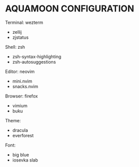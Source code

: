 # AQUAMOON CONFIGURATION

Terminal: wezterm
- zellij
- zjstatus

Shell: zsh
- zsh-syntax-highlighting
- zsh-autosuggestions

Editor: neovim
- mini.nvim
- snacks.nvim

Browser: firefox
- vimium
- buku

Theme:
- dracula
- everforest

Font:
- big blue
- iosevka slab
